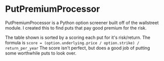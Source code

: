# PutPremiumProcessor
PutPremiumProcessor is a Python option screener built off of the wallstreet module. I created this to find puts that pay good premium for the risk.

The table shown is sorted by a scoring each put for it's risk/return. The formula is `score = (option.underlying.price / option.strike) / return_per_year`
The score isn't perfect, but does a good job of putting some worthwhile puts to look over.

